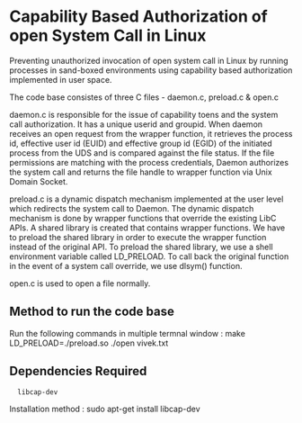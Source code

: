 # Capability Based Authorization of open System Call in Linux
Preventing unauthorized invocation of open system call in Linux by running processes in sand-boxed environments using capability based authorization implemented in user space.

The code base consistes of three C files - daemon.c, preload.c & open.c

daemon.c is responsible for the issue of capability toens and the system call authorization. It has a unique userid and groupid. When daemon receives an open request from the wrapper function, it retrieves the process id, effective user id (EUID) and effective group id (EGID) of the initiated process from the UDS and is compared against the file status. If the file permissions are matching with the process credentials, Daemon authorizes the system call and returns the file handle to wrapper function via Unix Domain Socket. 

preload.c is a dynamic dispatch mechanism implemented at the user level which redirects the system call to Daemon. The dynamic dispatch mechanism is done by wrapper functions that override the existing LibC APIs. A shared library is created that contains  wrapper functions. We have to preload the shared library in order to execute the wrapper function instead of the original
API. To preload the shared library, we use a shell environment variable called LD_PRELOAD. To call back the original function in the event of a system call override, we use dlsym() function.

open.c is used to open a file normally.


Method to run the code base
---------------------------

 Run the following commands in multiple termnal window :
      make 
      LD_PRELOAD=./preload.so ./open vivek.txt
      
Dependencies Required
---------------------
      libcap-dev
    
Installation method : sudo apt-get install libcap-dev
